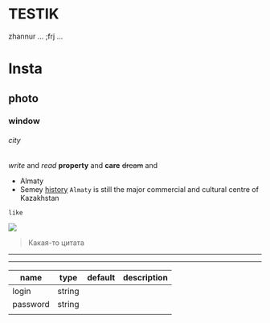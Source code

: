 # TESTIK
zhannur
...
;frj
...
# Insta
## photo
### window
###### city
_write_ and *read*
__property__ and **care**
~~dream~~ and 
* Almaty
* Semey
[history](https://en.wikipedia.org/wiki/Almaty)
`Almaty` is still the major commercial and cultural centre of Kazakhstan
```
like
```
![](https://upload.wikimedia.org/wikipedia/commons/thumb/f/fa/Panfilov_Street.jpg/1920px-Panfilov_Street.jpg)
> Какая-то цитата
***
---
| name     | type   | default | description |
|----------|--------|---------|-------------|
| login    | string |         |             |
| password | string |         |             |
|          |        |         |             |

